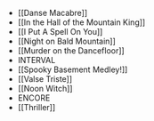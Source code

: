 - [[Danse Macabre]]
- [[In the Hall of the Mountain King]]
- [[I Put A Spell On You]]
- [[Night on Bald Mountain]]
- [[Murder on the Dancefloor]]
- INTERVAL
- [[Spooky Basement Medley!]]
- [[Valse Triste]]
- [[Noon Witch]]
- ENCORE
- [[Thriller]]
